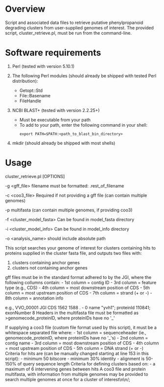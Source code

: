 # Overview
Script and associated data files to retrieve putative phenylpropanoid degrading clusters from user-supplied genomes of interest. 
The provided script, cluster_retrieve.pl, must be run from the command-line.

# Software requirements
1. Perl (tested with version 5.10.1)

2. The following Perl modules (should already be shipped with tested Perl distribution):
	- Getopt::Std
	- File::Basename
	- FileHandle
		
3. NCBI BLAST+ (tested with version 2.2.25+)
	- Must be executable from your path
	- To add to your path, enter the following command in your shell:
		```
		export PATH=$PATH:<path_to_blast_bin_directory>
		```
			
4. mkdir (should already be shipped with most shells)

# Usage
cluster_retrieve.pl [OPTIONS]

-g <gff_file> filename must be formatted: <omecode>.rest_of_filename

-c <coo3_file> Required if not providing a gff file (can contain multiple genomes)

-p <proteome> multifasta (can contain multiple genomes, if providing coo3)

-f <cluster_model_fasta> Can be found in model_fasta directory

-i <cluster_model_info> Can be found in model_info directory

-o <analysis_name> should include absolute path


This script searches your genome of interest for clusters containing hits to proteins supplied in the cluster fasta file, and outputs 
two files with:
1. clusters containing anchor genes
2. clusters not containing anchor genes

gff files must be in the standard format adhered to by the JGI, where the following collumns contain:
	- 1st column = contig ID
	- 3rd column = feature type (e.g., CDS)
	- 4th column = most downstream position of CDS
	- 5th column = most upstream position of CDS
	- 7th column = strand (+ or -)
	- 8th column = annotation info
	
e.g., VVO_00001 JGI CDS 1562 1588 . - 0 name "yvh1"; proteinId 110841; exonNumber 8
Headers in the multifasta file must be formatted as >genomecode_proteinID, where proteinIDs have no '_'

If supplying a coo3 file (custom file format used by this script), it must be a whitespace separated file where:
	- 1st column = sequenceheader (ie., genomecode_proteinID, where proteinIDs have no '_'s)
	- 2nd column = contig name
	- 3rd column = most downstream position of CDS
	- 4th column = most upstream position of CDS
	- 5th column = DNA strand (+ or -)
Criteria for hits are (can be manually changed starting at line 153 in this script):
	- minimum 50 bitscore
	- minimum 30% identity 
	- alignment is 50-150% of query sequence length 
Criteria for defining clusters based on:
	- a maximum of 6 intervening genes between hits
A coo3 file and protein multifasta, with information from multiple genomes may be provided 
to search multiple genomes at once for a cluster of interest\n\n/;



